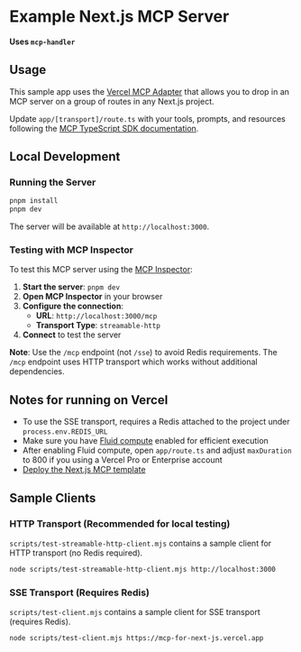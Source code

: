 # Example Next.js MCP Server

**Uses `mcp-handler`**

## Usage

This sample app uses the [Vercel MCP Adapter](https://www.npmjs.com/package/mcp-handler) that allows you to drop in an MCP server on a group of routes in any Next.js project.

Update `app/[transport]/route.ts` with your tools, prompts, and resources following the [MCP TypeScript SDK documentation](https://github.com/modelcontextprotocol/typescript-sdk/tree/main?tab=readme-ov-file#server).

## Local Development

### Running the Server

```sh
pnpm install
pnpm dev
```

The server will be available at `http://localhost:3000`.

### Testing with MCP Inspector

To test this MCP server using the [MCP Inspector](https://modelcontextprotocol.io/inspector):

1. **Start the server**: `pnpm dev`
2. **Open MCP Inspector** in your browser
3. **Configure the connection**:
   - **URL**: `http://localhost:3000/mcp`
   - **Transport Type**: `streamable-http`
4. **Connect** to test the server

**Note**: Use the `/mcp` endpoint (not `/sse`) to avoid Redis requirements. The `/mcp` endpoint uses HTTP transport which works without additional dependencies.

## Notes for running on Vercel

- To use the SSE transport, requires a Redis attached to the project under `process.env.REDIS_URL`
- Make sure you have [Fluid compute](https://vercel.com/docs/functions/fluid-compute) enabled for efficient execution
- After enabling Fluid compute, open `app/route.ts` and adjust `maxDuration` to 800 if you using a Vercel Pro or Enterprise account
- [Deploy the Next.js MCP template](https://vercel.com/templates/next.js/model-context-protocol-mcp-with-next-js)

## Sample Clients

### HTTP Transport (Recommended for local testing)

`scripts/test-streamable-http-client.mjs` contains a sample client for HTTP transport (no Redis required).

```sh
node scripts/test-streamable-http-client.mjs http://localhost:3000
```

### SSE Transport (Requires Redis)

`scripts/test-client.mjs` contains a sample client for SSE transport (requires Redis).

```sh
node scripts/test-client.mjs https://mcp-for-next-js.vercel.app
```
